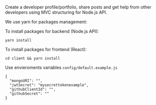 Create a developer profile/portfolio, share posts and get help from other developers using MVC structuring for Node.js API.

We use yarn for packages management:

To install packages for backend (Node.js API):
```
yarn install
```

To install packages for frontend (React):
```
cd client && yarn install
```

Use envieroments variables `config/default.example.js`

```
{
  "mongoURI": "",
  "jwtSecret": "mysecrettokenexample",
  "githubClientId": "",
  "githubSecret": ""
}
```